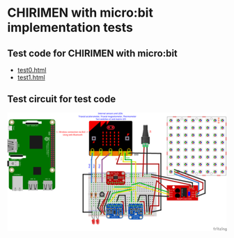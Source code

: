 # CHIRIMEN with micro:bit implementation tests

## Test code for CHIRIMEN with micro:bit

- [test0.html](test0.html)
- [test1.html](test1.html)

## Test circuit for test code

![test circuit](../imgs/test0.png)
